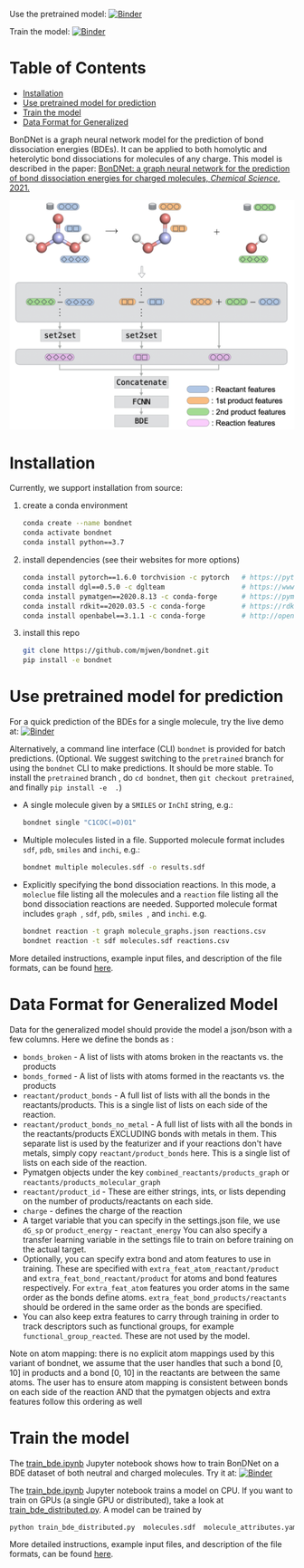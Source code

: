Use the pretrained model:
[![Binder](https://mybinder.org/badge_logo.svg)](https://mybinder.org/v2/gh/mjwen/bondnet/pretrained?filepath=bondnet%2Fscripts%2Fpredict_binder.ipynb)

Train the model:
[![Binder](https://mybinder.org/badge_logo.svg)](https://mybinder.org/v2/gh/mjwen/bondnet/pretrained?filepath=bondnet%2Fscripts%2Ftrain_bde.ipynb)

# Table of Contents

- [Installation](#installation)
- [Use pretrained model for prediction](#use-pretrained-model-for-prediction)
- [Train the model](#train-the-model)
- [Data Format for Generalized](#Data-Format-for-Generalized-Model)

BonDNet is a graph neural network model for the prediction of bond dissociation
energies (BDEs). It can be applied to both homolytic and heterolytic bond dissociations
for molecules of any charge. This model is described in the paper:
[BonDNet: a graph neural network for the prediction of bond dissociation
energies for charged molecules, _Chemical Science_, 2021.](https://doi.org/10.1039/D0SC05251E)

<p align="center">
<img src="bondnet.png" alt="BonDNet" width="600">
</p>

# Installation

Currently, we support installation from source:

1. create a conda environment

   ```bash
   conda create --name bondnet
   conda activate bondnet
   conda install python==3.7
   ```
2. install dependencies (see their websites for more options)

   ```bash
   conda install pytorch==1.6.0 torchvision -c pytorch   # https://pytorch.org
   conda install dgl==0.5.0 -c dglteam                   # https://www.dgl.ai/pages/start.html
   conda install pymatgen==2020.8.13 -c conda-forge      # https://pymatgen.org/installation.html
   conda install rdkit==2020.03.5 -c conda-forge         # https://rdkit.org/docs/Install.html
   conda install openbabel==3.1.1 -c conda-forge         # http://openbabel.org/wiki/Category:Installation
   ```
3. install this repo

   ```bash
   git clone https://github.com/mjwen/bondnet.git
   pip install -e bondnet
   ```

# Use pretrained model for prediction

For a quick prediction of the BDEs for a single molecule, try the live demo at:
[![Binder](https://mybinder.org/badge_logo.svg)](https://mybinder.org/v2/gh/mjwen/bondnet/pretrained?filepath=bondnet%2Fscripts%2Fpredict_binder.ipynb)

Alternatively, a command line interface (CLI) `bondnet` is provided for batch predictions.
(Optional. We suggest switching to the `pretrained` branch for using the `bondnet` CLI
to make predictions. It should be more stable. To install the `pretrained` branch
, do `cd bondnet`, then `git checkout pretrained`, and finally `pip install -e  .`)

- A single molecule given by a `SMILES` or `InChI` string, e.g.:

  ```bash
  bondnet single "C1COC(=O)O1"
  ```
- Multiple molecules listed in a file. Supported molecule format includes `sdf`, `pdb`, `smiles` and `inchi`, e.g.:

  ```bash
  bondnet multiple molecules.sdf -o results.sdf
  ```
- Explicitly specifying the bond dissociation reactions. In this mode, a `moleclue` file
  listing all the molecules and a `reaction` file listing all the bond dissociation
  reactions are needed. Supported molecule format includes `graph `, `sdf`, `pdb`,
  `smiles `, and `inchi`. e.g.

  ```bash
  bondnet reaction -t graph molecule_graphs.json reactions.csv
  bondnet reaction -t sdf molecules.sdf reactions.csv
  ```

More detailed instructions, example input files, and description of the file formats,
can be found [here](./bondnet/scripts/examples/predict).

# Data Format for Generalized Model

Data for the generalized model should provide the model a json/bson with a few columns. Here we define the bonds as :

- `bonds_broken` - A list of lists with atoms broken in the reactants vs. the products
- `bonds_formed` - A list of lists with atoms formed in the reactants vs. the products
- `reactant/product_bonds` - A full list of lists with all the bonds in the reactants/products. This is a single list of lists on each side of the reaction.
- `reactant/product_bonds_no_metal` - A full list of lists with all the bonds in the reactants/products EXCLUDING bonds with metals in them. This separate list is used by the featurizer and if your reactions don't have metals, simply copy `reactant/product_bonds` here. This is a single list of lists on each side of the reaction.
- Pymatgen objects under the key `combined_reactants/products_graph` or `reactants/products_molecular_graph`
- `reactant/product_id` - These are either strings, ints, or lists depending on the number of products/reactants on each side.
- `charge` - defines the charge of the reaction
- A target variable that you can specify in the settings.json file, we use `dG_sp` or `product_energy` - `reactant_energy` You can also specify a transfer learning variable in the settings file to train on before training on the actual target.
- Optionally, you can specify extra bond and atom features to use in training. These are specified with `extra_feat_atom_reactant/product` and `extra_feat_bond_reactant/product` for atoms and bond features respectively. For `extra_feat_atom` features you order atoms in the same order as the bonds define atoms. `extra_feat_bond_products/reactants` should be ordered in the same order as the bonds are specified.
- You can also keep extra features to carry through training in order to track descriptors such as functional groups, for example `functional_group_reacted`. These are not used by the model. 

Note on atom mapping: there is no explicit atom mappings used by this variant of bondnet, we assume that the user handles that such a bond [0, 10] in products and a bond [0, 10] in the reactants are between the same atoms. The user has to ensure atom mapping is consistent between bonds on each side of the reaction AND that the pymatgen objects and extra features follow this ordering as well 

# Train the model

The [train_bde.ipynb](./bondnet/scripts/train_bde.ipynb) Jupyter notebook shows
how to train BonDNet on a BDE dataset of both neutral and charged molecules.
Try it at: [![Binder](https://mybinder.org/badge_logo.svg)](https://mybinder.org/v2/gh/mjwen/bondnet/pretrained?filepath=bondnet%2Fscripts%2Ftrain_bde.ipynb)

The [train_bde.ipynb](./bondnet/scripts/train_bde.ipynb) Jupyter notebook trains a model on CPU.
If you want to train on GPUs (a single GPU or distributed), take a look at
[train_bde_distributed.py](./bondnet/scripts/train_bde_distributed.py). A model can be trained by

```bash
python train_bde_distributed.py  molecules.sdf  molecule_attributes.yaml  reactions.yaml
```

More detailed instructions, example input files, and description of the file formats,
can be found [here](./bondnet/scripts/examples/train).
